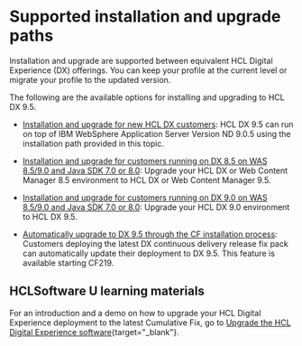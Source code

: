 # Supported installation and upgrade paths

Installation and upgrade are supported between equivalent HCL Digital Experience (DX) offerings. You can keep your profile at the current level or migrate your profile to the updated version.

<!--You cannot directly install HCL Digital Experience 9.5. You must install first HCL Digital Experience 8.5 with the latest combined cumulative fixes applied, then you can install HCL Digital Experience 9.5 using IBM Installation Manager. You can keep your profile at the current level or migrate your profile to the updated version.-->

The following are the available options for installing and upgrading to HCL DX 9.5. 

- [Installation and upgrade for new HCL DX customers](../install_upgrade_plan_supported_paths/Install_upgrade_new_HCL_DX_customers.md): HCL DX 9.5 can run on top of IBM WebSphere Application Server Version ND 9.0.5 using the installation path provided in this topic.  

- [Installation and upgrade for customers running on DX 8.5 on WAS 8.5/9.0 and Java SDK 7.0 or 8.0](../install_upgrade_plan_supported_paths/Install_upgrade_customers_Portal_85_Java_SDK7.md): Upgrade your HCL DX or Web Content Manager 8.5 environment to HCL DX or Web Content Manager 9.5.

- [Installation and upgrade for customers running on DX 9.0 on WAS 8.5/9.0 and Java SDK 7.0 or 8.0](../install_upgrade_plan_supported_paths/Install_upgrade_customers_Portal_9_Java_SDK7.md): Upgrade your HCL DX 9.0 environment to HCL DX 9.5.

- [Automatically upgrade to DX 9.5 through the CF installation process](../cf_install/index.md#about-version-95-cumulative-fixes): Customers deploying the latest DX continuous delivery release fix pack can automatically update their deployment to DX 9.5. This feature is available starting CF219.  

## HCLSoftware U learning materials

For an introduction and a demo on how to upgrade your HCL Digital Experience deployment to the latest Cumulative Fix, go to [Upgrade the HCL Digital Experience software](https://hclsoftwareu.hcltechsw.com/component/axs/?view=sso_config&id=3&forward=https%3A%2F%2Fhclsoftwareu.hcltechsw.com%2Fcourses%2Flesson%2F%3Fid%3D1461){target="_blank"}.